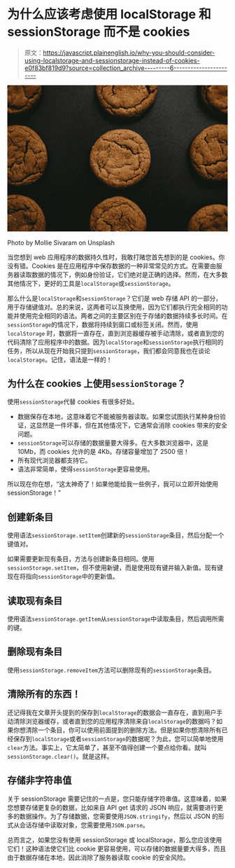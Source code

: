 # 为什么应该考虑使用 localStorage 和 sessionStorage 而不是 cookies

> 原文：<https://javascript.plainenglish.io/why-you-should-consider-using-localstorage-and-sessionstorage-instead-of-cookies-e0f83bf819d9?source=collection_archive---------6----------------------->

![](img/834ddf19ede921e847432bb8692f6dd4.png)

Photo by Mollie Sivaram on Unsplash

当您想到 web 应用程序的数据持久性时，我敢打赌您首先想到的是 cookies。你没有错。Cookies 是在应用程序中保存数据的一种非常常见的方式。在需要由服务器读取数据的情况下，例如身份验证，它们绝对是正确的选择。然而，在大多数其他情况下，更好的工具是`localStorage`或`sessionStorage`。

那么什么是`localStorage`和`sessionStorage`？它们是 web 存储 API 的一部分，用于存储键值对。总的来说，这两者可以互换使用，因为它们都执行完全相同的功能并使用完全相同的语法。两者之间的主要区别在于存储的数据持续多长时间。在`sessionStorage`的情况下，数据将持续到窗口或标签关闭。然而，使用`localStorage` 时，数据将一直存在，直到浏览器缓存被手动清除，或者直到您的代码清除了应用程序中的数据。因为`localStorage`和`sessionStorage`执行相同的任务，所以从现在开始我只提到`sessionStorage`，我们都会同意我也在谈论`localStorage`。记住，语法是一样的！

## 为什么在 cookies 上使用`sessionStorage`？

使用`sessionStorage`代替 cookies 有很多好处。

*   数据保存在本地，这意味着它不能被服务器读取。如果您试图执行某种身份验证，这显然是一件坏事，但在其他情况下，它通常会消除 cookies 带来的安全问题。
*   `sessionStorage`可以存储的数据量要大得多。在大多数浏览器中，这是 10Mb，而 cookies 允许的是 4Kb。存储容量增加了 2500 倍！
*   所有现代浏览器都支持它。
*   语法非常简单，使得`sessionStorage`更容易使用。

所以现在你在想，“这太神奇了！如果他能给我一些例子，我可以立即开始使用 sessionStorage！”

## 创建新条目

使用语法`sessionStorage.setItem`创建新的`sessionStorage`条目，然后分配一个键值对。

如果需要更新现有条目，方法与创建新条目相同。使用`sessionStorage.setItem`，但不使用新键，而是使用现有键并输入新值。现有键现在将指向`sessionStorage`中的更新值。

## 读取现有条目

使用语法`sessionStorage.getItem`从`sessionStorage`中读取条目，然后调用所需的键。

## 删除现有条目

使用`sessionStorage.removeItem`方法可以删除现有的`sessionStorage`条目。

## 清除所有的东西！

还记得我在文章开头提到的保存到`localStorage`的数据会一直存在，直到用户手动清除浏览器缓存，或者直到您的应用程序清除来自`localStorage`的数据吗？如果你想清除一个条目，你可以使用前面提到的删除方法。但是如果你想清除所有已经保存到`localStorage`或者`sessionStorage`的数据呢？为此，您可以简单地使用`clear`方法。事实上，它太简单了，甚至不值得创建一个要点给你看。就叫`sessionStorage.clear()`。就是这样。

## 存储非字符串值

关于 sessionStorage 需要记住的一点是，您只能存储字符串值。这意味着，如果您想要存储更复杂的数据，比如来自 API get 请求的 JSON 响应，就需要进行更多的数据操作。为了存储数据，您需要使用`JSON.stringify`，然后以 JSON 的形式从会话存储中读取对象，您需要使用`JSON.parse`。

总而言之，如果您没有使用 sessionStorage 或 localStorage，那么您应该使用它们！这种语法使它们比 cookie 更容易使用，可以存储的数据量要大得多，而且由于数据存储在本地，因此消除了服务器读取 cookie 的安全风险。